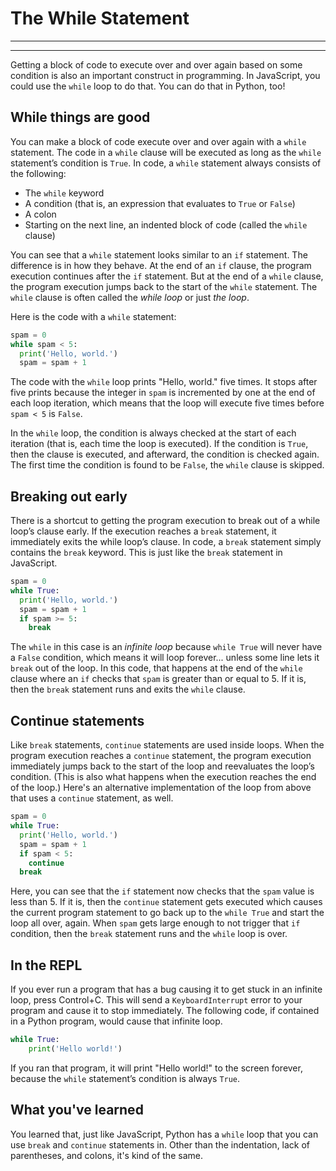 # The While Statement
________________________________________________________________________________
<!-- @import "[TOC]" {cmd="toc" depthFrom=2 depthTo=6 orderedList=false} -->
________________________________________________________________________________

Getting a block of code to execute over and over again based on some condition
is also an important construct in programming. In JavaScript, you could use the
`while` loop to do that. You can do that in Python, too!

## While things are good

You can make a block of code execute over and over again with a `while`
statement. The code in a `while` clause will be executed as long as the `while`
statement’s condition is `True`. In code, a `while` statement always consists of
the following:

* The `while` keyword
* A condition (that is, an expression that evaluates to `True` or `False`)
* A colon
* Starting on the next line, an indented block of code (called the `while`
  clause)

You can see that a `while` statement looks similar to an `if` statement. The
difference is in how they behave. At the end of an `if` clause, the program
execution continues after the `if` statement. But at the end of a `while`
clause, the program execution jumps back to the start of the `while` statement.
The `while` clause is often called the _while loop_ or just _the loop_.

Here is the code with a `while` statement:

```python
spam = 0
while spam < 5:
  print('Hello, world.')
  spam = spam + 1
```

The code with the `while` loop prints "Hello, world." five times. It stops after
five prints because the integer in `spam` is incremented by one at the end of
each loop iteration, which means that the loop will execute five times before
`spam < 5` is `False`.

In the `while` loop, the condition is always checked at the start of each
iteration (that is, each time the loop is executed). If the condition is `True`,
then the clause is executed, and afterward, the condition is checked again. The
first time the condition is found to be `False`, the `while` clause is skipped.

## Breaking out early

There is a shortcut to getting the program execution to break out of a while
loop’s clause early. If the execution reaches a `break` statement, it
immediately exits the while loop’s clause. In code, a `break` statement simply
contains the `break` keyword. This is just like the `break` statement in
JavaScript.

```python
spam = 0
while True:
  print('Hello, world.')
  spam = spam + 1
  if spam >= 5:
    break
```

The `while` in this case is an _infinite loop_ because `while True` will never
have a `False` condition, which means it will loop forever... unless some line
lets it `break` out of the loop. In this code, that happens at the end of the
`while` clause where an `if` checks that `spam` is greater than or equal to 5.
If it is, then the `break` statement runs and exits the `while` clause.

## Continue statements

Like `break` statements, `continue` statements are used inside loops. When the
program execution reaches a `continue` statement, the program execution
immediately jumps back to the start of the loop and reevaluates the loop’s
condition. (This is also what happens when the execution reaches the end of the
loop.) Here's an alternative implementation of the loop from above that uses
a `continue` statement, as well.

```python
spam = 0
while True:
  print('Hello, world.')
  spam = spam + 1
  if spam < 5:
    continue
  break
```

Here, you can see that the `if` statement now checks that the `spam` value is
less than 5. If it is, then the `continue` statement gets executed which causes
the current program statement to go back up to the `while True` and start the
loop all over, again. When `spam` gets large enough to not trigger that `if`
condition, then the `break` statement runs and the `while` loop is over.

## In the REPL

If you ever run a program that has a bug causing it to get stuck in an infinite
loop, press Control+C. This will send a `KeyboardInterrupt` error to your
program and cause it to stop immediately. The following code, if contained in a
Python program, would cause that infinite loop.

```python
while True:
    print('Hello world!')
```

If you ran that program, it will print "Hello world!" to the screen forever,
because the `while` statement’s condition is always `True`.

## What you've learned

You learned that, just like JavaScript, Python has a `while` loop that you can
use `break` and `continue` statements in. Other than the indentation, lack of
parentheses, and colons, it's kind of the same.
